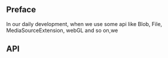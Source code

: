 
## Preface

In our daily development, when we use some api like Blob, File, MediaSourceExtension, webGL and so on,we 

## API



